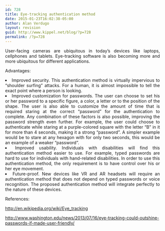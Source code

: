 ```yaml
---
id: 728
title: Eye-tracking authentication method
date: 2015-01-23T16:02:38-05:00
author: Alan Verdugo
layout: revision
guid: http://www.kippel.net/blog/?p=728
permalink: /?p=728
---
```

<p style="text-align: justify;">
  User-facing cameras are ubiquitous in today&#8217;s devices like laptops, cellphones and tablets. Eye-tracking software is also becoming more and more ubiquitous for different applications.
</p>

<p style="text-align: justify;">
  Advantages:
</p>

<li style="text-align: justify;">
  Improved security. This authentication method is virtually impervious to &#8220;shoulder surfing&#8221; attacks. For a human, it is almost impossible to tell the exact point where a person is looking.
</li>
<li style="text-align: justify;">
  Improved customization for passwords. The user can choose to set his or her password to a specific figure, a color, a letter or to the position of the shape. The user is also able to customize the amount of time that is required staring at the correct &#8220;password&#8221; for the authentication to complete. Any combination of these factors is also possible, improving the password strength even further. For example, the user could choose to authenticate while staring at a purple-colored square with the letter &#8220;B&#8221; in it for more than 4 seconds, making it a strong &#8220;password&#8221;. A simpler example would be to stare at any hexagon with for only two seconds, this would be an example of a weaker &#8220;password&#8221;.
</li>
<li style="text-align: justify;">
  Improved usability. Individuals with disabilities will find this authentication method easier to use. For example, typed passwords are hard to use for individuals with hand-related disabilities. In order to use this authentication method, the only requirement is to have control over his or her eye movement.
</li>
<li style="text-align: justify;">
  Future-proof. New devices like VR and AR headsets will require an authentication method that does not depend on typed passwords or voice recognition. The proposed authentication method will integrate perfectly to the nature of these devices.
</li>

References:

<a href="http://en.wikipedia.org/wiki/Eye_tracking" target="_blank">http://en.wikipedia.org/wiki/Eye_tracking</a>

<a href="http://www.washington.edu/news/2013/07/16/eye-tracking-could-outshine-passwords-if-made-user-friendly/" target="_blank">http://www.washington.edu/news/2013/07/16/eye-tracking-could-outshine-passwords-if-made-user-friendly/</a>

&nbsp;